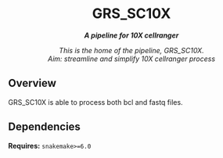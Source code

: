 <div align="center">
   
  <h1>GRS_SC10X</h1>
  
  **_A pipeline for 10X cellranger_**

  
  <i>
    This is the home of the pipeline, GRS_SC10X. <br>
    Aim: streamline and simplify 10X cellranger process
  </i>
</div>


## Overview
GRS_SC10X is able to process both bcl and fastq files.

## Dependencies
**Requires:** `snakemake>=6.0`
